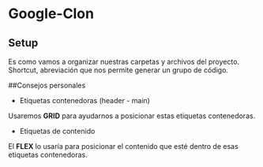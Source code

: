 # Google-Clon

## Setup

Es como vamos a organizar nuestras carpetas y archivos del proyecto.
Shortcut, abreviación que nos permite generar un grupo de código.

##Consejos personales

* Etiquetas contenedoras (header - main) 


Usaremos **GRID** para ayudarnos a posicionar estas etiquetas contenedoras.

* Etiquetas de contenido

El **FLEX** lo usaría para posicionar el contenido que esté dentro de esas etiquetas contenedoras.
